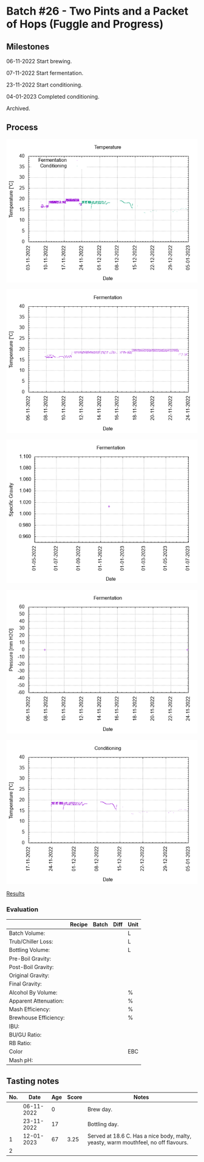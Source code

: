 # Batch #26 - Two Pints and a Packet of Hops (Fuggle and Progress)

## Milestones

06-11-2022 Start brewing.

07-11-2022 Start fermentation.

23-11-2022 Start conditioning.

04-01-2023 Completed conditioning.

Archived.

## Process

![temperature](temperature.png)

![fermentation](fermentation.png)

![specific gravity](gravity.png)

![pressure](pressure.png)

![conditioning](conditioning.png)

[Results](./Batch_26_Two_Pints_and_a_Packet_of_Hops_Fuggle_and_Progress_results.pdf)

### Evaluation

|                         | Recipe | Batch | Diff   | Unit |
|-------------------------|--------|-------|--------|------|
| Batch Volume:           |        |       |        | L    |
| Trub/Chiller Loss:      |        |       |        | L    |
| Bottling Volume:        |        |       |        | L    |
| Pre-Boil Gravity:       |        |       |        |      |
| Post-Boil Gravity:      |        |       |        |      |
| Original Gravity:       |        |       |        |      |
| Final Gravity:          |        |       |        |      |
| Alcohol By Volume:      |        |       |        | %    |
| Apparent Attenuation:   |        |       |        | %    |
| Mash Efficiency:        |        |       |        | %    |
| Brewhouse Efficiency:   |        |       |        | %    |
| IBU:                    |        |       |        |      |
| BU/GU Ratio:            |        |       |        |      |
| RB Ratio:               |        |       |        |      |
| Color                   |        |       |        | EBC  |
| Mash pH:                |        |       |        |      |

## Tasting notes

| No. | Date       | Age | Score | Notes |
|-----|------------|-----|-------|-------|
|     | 06-11-2022 |   0 |       | Brew day. |
|     | 23-11-2022 |  17 |       | Bottling day. |
|   1 | 12-01-2023 |  67 | 3.25  | Served at 18.6 C. Has a nice body, malty, yeasty, warm mouthfeel, no off flavours. |
|   2 |            |     |       |  |
